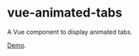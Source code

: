 # vue-animated-tabs

A Vue component to display animated tabs.

[Demo](https://jonathanzuniga.github.io/vue-animated-tabs/).